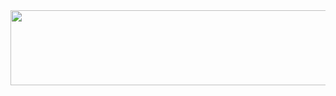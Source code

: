 <a href="https://www.gitanimals.org/en_US?utm_medium=image&utm_source=KJM-BlueVisor&utm_content=line">
  <img
    src="https://render.gitanimals.org/lines/KJM-BlueVisor"
    width="600"
    height="120"
  />
</a>
  
